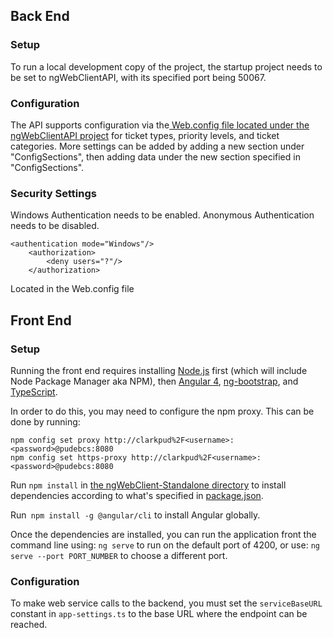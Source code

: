 ## Back End

### Setup

To run a local development copy of the project, the startup project needs to be set to ngWebClientAPI, with its specified port being 50067.

### Configuration

The API supports configuration via the[ Web.config file located under the ngWebClientAPI project](https://github.com/kixiQu/ticketdesk/blob/ngWebClient-Dev/TicketDesk/ngWebClientAPI/Web.config) for ticket types, priority levels, and ticket categories.  More settings can be added by adding a new section under "ConfigSections", then adding data under the new section specified in "ConfigSections".

### Security Settings

Windows Authentication needs to be enabled. Anonymous Authentication needs to be disabled. 

```
<authentication mode="Windows"/>
    <authorization>
    	<deny users="?"/>
	</authorization>
```

Located in the Web.config file

## Front End

### Setup

Running the front end requires installing [Node.js](https://nodejs.org/en/) first (which will include Node Package Manager aka NPM), then [Angular 4](https://angular.io/), [ng-bootstrap](https://ng-bootstrap.github.io/#/home), and [TypeScript](https://www.typescriptlang.org/).

In order to do this, you may need to configure the npm proxy. This can be done by running:

```
npm config set proxy http://clarkpud%2F<username>:<password>@pudebcs:8080
npm config set https-proxy http://clarkpud%2F<username>:<password>@pudebcs:8080
```

Run `npm install` in [the ngWebClient-Standalone directory](https://github.com/kixiQu/ticketdesk/tree/ngWebClient-Dev/TicketDesk/ngWebClient-StandAlone) to install dependencies according to what's specified in [package.json](https://github.com/kixiQu/ticketdesk/blob/ngWebClient-Dev/TicketDesk/ngWebClient-StandAlone/package.json).

Run` npm install -g @angular/cli` to install Angular globally.

Once the dependencies are installed, you can run the application front the command line using: `ng serve` to run on the default port of 4200, or use: `ng serve --port PORT_NUMBER` to choose a different port.

### Configuration

To make web service calls to the backend, you must set the `serviceBaseURL` constant in `app-settings.ts` to the base URL where the endpoint can be reached.
